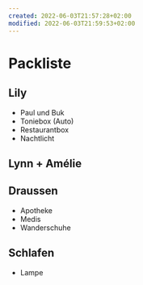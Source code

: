 ```yaml
---
created: 2022-06-03T21:57:28+02:00
modified: 2022-06-03T21:59:53+02:00
---
```


# Packliste

## Lily
- Paul und Buk
- Toniebox (Auto)
- Restaurantbox
- Nachtlicht

## Lynn + Amélie

## Draussen
- Apotheke
- Medis
- Wanderschuhe

## Schlafen
- Lampe
